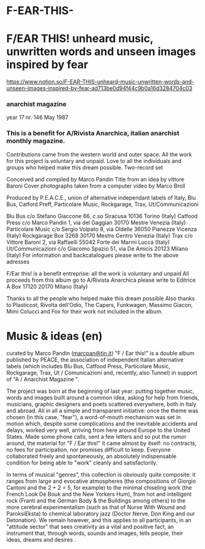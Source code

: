 # F-EAR-THIS-
 # F/EAR THIS! unheard music, unwritten words and unseen images inspired by fear

https://www.notion.so/F-EAR-THIS-unheard-music-unwritten-words-and-unseen-images-inspired-by-fear-ad713be0d94f44c9b0a16d3284704c03



### anarchist magazine
year 17 nr. 146
May 1987

### This is a benefit for A/Rivista Anarchica, italian anarchist monthly magazine.
Contributions came from the western world and outer space.
All the work for this project is voluntary and unpaid.
Love to all the individuals and groups who helped make this dream possible.
Two-record set

Conceived and compiled by Marco Pandin
Title from an idea by vittore Baroni
Cover photographs taken from a computer video by Marco Broll

Produced by P.E.A.C.E., union of alternative independant labels of Italy, Blu Bus, Catford Preff, Particolare Music, Rockgarage, Trax, Ut/Communicazioni

Blu Bus c/o Stefano Giaccone 66, c.so Siracusa 10136 Torino (Italy)
Catfood Press c/o Marco Pandin 1, via del Gaggian 30170 Mestre Venezia (Italy)
Particolare Music c/o Sergio Volpato 8, via Oldelle 36050 Pianezze Vicenza (Italy)
Rockgarage Box 3268 30170 Mestre Centro Venezia (Italy)
Trax c/o Vittore Baroni 2, via Raffaelli 55042 Forte dei Marmi Lucca (Italy)
Ut/Communicazioni c/o Giacomo Spazio 51, via De Amicis 20123 Milano (Italy)
For information and backcatalogues please write to the above adresses

F/Ear this! is a benefit entreprise: all the work is voluntary and unpaid
All proceeds from this album go to A/Rivista Anarchica please write to Editrice A Box 17120 20170 Milano (Italy)

Thanks to all the people who helped make this dream possible
Also thanks to Plasticost, Rivolta dell'Odio, The Capers, Funkwagen, Massimo Giacon, Mimi Colucci and Fox for their work not included in the album.

# Music & ideas (en)
curated by Marco Pandin ([marcpan@tin.it](mailto:marcpan@tin.it))
"F / Ear this!" is a double album published by PEACE, the association of independent Italian alternative labels (which includes Blu Bus, Catfood Press, Particolare Music, Rockgarage, Trax, Ut / Comunicazioni and, recently, also Tunnel) in support of "A / Anarchist Magazine ".

The project was born at the beginning of last year: putting together music, words and images built around a common idea, asking for help from friends, musicians, graphic designers and poets scattered everywhere, both in Italy and abroad. All in all a simple and transparent initiative: once the theme was chosen (in this case, "fear"), a word-of-mouth mechanism was set in motion which, despite some complications and the inevitable accidents and delays, worked very well, arriving from here around Europe to the United States. Made some phone calls, sent a few letters and so put the rumor around, the material for "F / Ear this!" it came almost by itself: no contracts, no fees for participation, nor promises difficult to keep. Everyone collaborated freely and spontaneously, an absolutely indispensable condition for being able to "work" cleanly and satisfactorily.

In terms of musical "genres", this collection is obviously quite composite: it ranges from large and evocative atmospheres (the compositions of Giorgio Cantoni and the 2 + 2 = 5, for example) to the minimal chiseling work (the French Look De Bouk and the New Yorkers Hum), from hot and intelligent rock (Franti and the German Body & the Buildings among others) to the more cerebral experimentalism (such as that of Nurse With Wound and ParoksiEksta) to chemical laboratory jazz (Doctor Nerve, Don King and our Detonation).
We remain however, and this applies to all participants, in an "attitude sector" that sees creativity as a vital and positive fact, an instrument that, through words, sounds and images, tells people, their ideas, dreams and desires .


